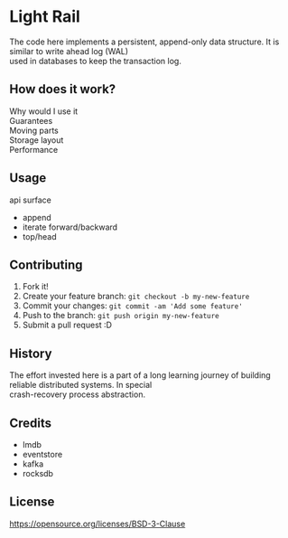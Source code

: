 # Light Rail

The code here implements a persistent, append-only data structure.  It is similar to write ahead log (WAL)  
used in databases to keep the transaction log.

## How does it work?

Why would I use it  
Guarantees  
Moving parts  
Storage layout  
Performance

## Usage

api surface  
- append     
- iterate forward/backward  
- top/head

## Contributing

1. Fork it!
2. Create your feature branch: `git checkout -b my-new-feature`
3. Commit your changes: `git commit -am 'Add some feature'`
4. Push to the branch: `git push origin my-new-feature`
5. Submit a pull request :D

## History

The effort invested here is a part of a long learning journey of building reliable distributed systems. In special  
crash-recovery process abstraction. 

## Credits

- lmdb
- eventstore
- kafka
- rocksdb    

## License

https://opensource.org/licenses/BSD-3-Clause